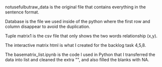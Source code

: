 notusefulbutraw_data is the original file that contains everything in the sentence format.

Database is the file we used inside of the python where the first row and column disappear to avoid the duplication.

Tuple matrix1 is the csv file that only shows the two words relationship (x,y).

The interactive matrix html is what I created for the backlog task 4,5,8. 

The basematrix_list.ipynb is the code I used in Python that I transferred the data into list and cleaned the extra "", and also filled the blanks with NA. 
